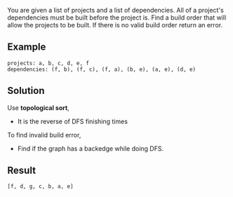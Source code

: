 You are given a list of projects and a list of dependencies. All of a project's dependencies must be built before the project is. Find a build order that will allow the projects to be built. If there is no valid build order return an error.

## Example
```
projects: a, b, c, d, e, f
dependencies: (f, b), (f, c), (f, a), (b, e), (a, e), (d, e)
```

## Solution 

Use **topological sort**,
  -  It is the reverse of DFS finishing times

To find invalid build error,
  - Find if the graph has a backedge while doing DFS. 

## Result
```
[f, d, g, c, b, a, e]
```

